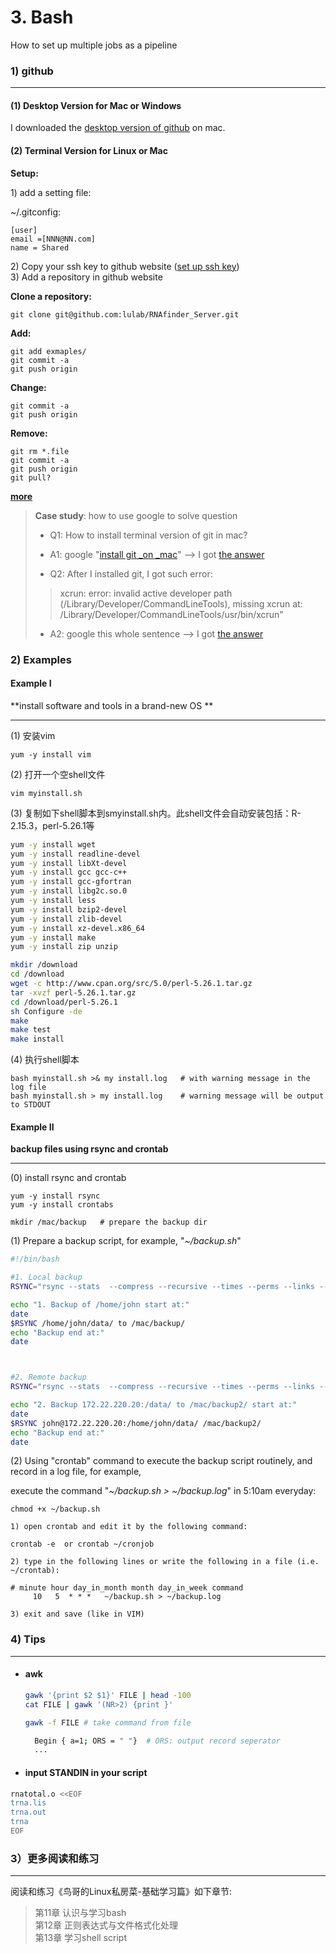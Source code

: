 # 3. Bash

How to set up multiple jobs as a pipeline

### 1\) github

---

#### \(1\) Desktop Version for Mac or Windows

I downloaded the [desktop version of github](https://desktop.github.com/) on mac.

#### \(2\) Terminal Version for Linux or Mac

**Setup:**

1\) add a setting file:

~/.gitconfig:

```
[user] 
email =[NNN@NN.com]
name = Shared
```

2\) Copy your ssh key to github website \([set up ssh key](/2linux.md#ssh-key)\)  
3\) Add a repository in github website

**Clone a repository:**

`git clone git@github.com:lulab/RNAfinder_Server.git`

**Add:**

```
git add exmaples/
git commit -a
git push origin
```

**Change:**

```
git commit -a
git push origin
```

**Remove:**

```
git rm *.file
git commit -a
git push origin
git pull?
```

[**more**](https://www.evernote.com/l/ABK7Gt9sva1CkLG9QfxqpZoog5uQoPDB_BU)

> **Case study**: how to use google to solve question
>
> * Q1: How to install terminal version of git in mac?
> * A1: google "[install git \_on \_mac](https://www.google.com.hk/search?safe=strict&q=install+git+on+mac&spell=1&sa=X&ved=0ahUKEwiin6jE1urZAhVFzWMKHfb5BuMQBQgjKAA)" --&gt; I got [the answer](https://git-scm.com/book/en/v2/Getting-Started-Installing-Git)
>
> * Q2: After I installed git, I got such error:
>
> > xcrun: error: invalid active developer path \(/Library/Developer/CommandLineTools\), missing xcrun at: /Library/Developer/CommandLineTools/usr/bin/xcrun"
>
> * A2: google this whole sentence --&gt; I got [the answer](https://apple.stackexchange.com/questions/254380/macos-sierra-invalid-active-developer-path)

### 

### 2\) Examples

#### Example I

**install software and tools in a brand-new OS **

---

\(1\) 安装vim

```
yum -y install vim
```

\(2\) 打开一个空shell文件

```
vim myinstall.sh
```

\(3\) 复制如下shell脚本到smyinstall.sh内。此shell文件会自动安装包括：R-2.15.3，perl-5.26.1等

```bash
yum -y install wget
yum -y install readline-devel
yum -y install libXt-devel
yum -y install gcc gcc-c++
yum -y install gcc-gfortran
yum -y install libg2c.so.0
yum -y install less
yum -y install bzip2-devel
yum -y install zlib-devel
yum -y install xz-devel.x86_64
yum -y install make
yum -y install zip unzip

mkdir /download
cd /download
wget -c http://www.cpan.org/src/5.0/perl-5.26.1.tar.gz
tar -xvzf perl-5.26.1.tar.gz
cd /download/perl-5.26.1
sh Configure -de
make
make test
make install
```

\(4\) 执行shell脚本

```
bash myinstall.sh >& my install.log   # with warning message in the log file
bash myinstall.sh > my install.log    # warning message will be output to STDOUT
```

#### 

#### Example II

**backup files using rsync and crontab**

---

\(0\) install rsync and crontab

```
yum -y install rsync
yum -y install crontabs
```

```
mkdir /mac/backup   # prepare the backup dir
```

\(1\) Prepare a backup script, for example, "_~/backup.sh_"

```bash
#!/bin/bash

#1. Local backup  
RSYNC="rsync --stats  --compress --recursive --times --perms --links --delete --max-size=100M --exclude-from=/home/john/.rsync/exclude"

echo "1. Backup of /home/john start at:"
date
$RSYNC /home/john/data/ to /mac/backup/
echo "Backup end at:"
date



#2. Remote backup 
RSYNC="rsync --stats  --compress --recursive --times --perms --links --delete --max-size=100M"

echo "2. Backup 172.22.220.20:/data/ to /mac/backup2/ start at:"
date
$RSYNC john@172.22.220.20:/home/john/data/ /mac/backup2/
echo "Backup end at:"
date
```

\(2\) Using "crontab" command to execute the backup script routinely, and record in a log file, for example,

execute the command "_~/backup.sh &gt; ~/backup.log_" in 5:10am everyday:

```
chmod +x ~/backup.sh
```

```
1) open crontab and edit it by the following command: 

crontab -e  or crontab ~/cronjob

2) type in the following lines or write the following in a file (i.e. ~/crontab): 

# minute hour day_in_month month day_in_week command
     10   5  * * *   ~/backup.sh > ~/backup.log 

3) exit and save (like in VIM)
```

### 4\) Tips

---

* #### awk

  ```bash
  gawk '{print $2 $1}' FILE | head -100
  cat FILE | gawk '(NR>2) {print }'

  gawk -f FILE # take command from file

    Begin { a=1; ORS = " "}  # ORS: output record seperator
    ...
  ```
* #### input STANDIN in your script

```bash
rnatotal.o <<EOF
trna.lis
trna.out
trna
EOF
```

### 

### 3）更多阅读和练习

---

阅读和练习《鸟哥的Linux私房菜-基础学习篇》如下章节:

> 第11章 认识与学习bash  
> 第12章 正则表达式与文件格式化处理  
> 第13章 学习shell script



